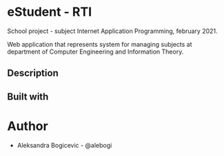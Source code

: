 # eStudent - RTI

School project - subject Internet Application Programming, february 2021.

Web application that represents system for managing subjects at department of Computer Engineering and Information Theory.

## Description

## Built with

# Author
- Aleksandra Bogicevic - @alebogi
